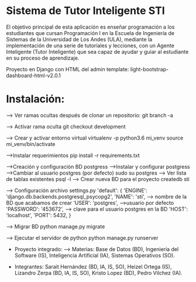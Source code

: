 # Sistema de Tutor Inteligente STI

El objetivo principal de esta aplicación es enseñar programación a los estudiantes que cursan Programación I en la Escuela de Ingeniería de Sistemas de la Universidad de Los Andes (ULA), mediante la implementación de una serie de tutoriales y lecciones, con un Agente Inteligente (Tutor Inteligente) que sea capaz de ayudar y guiar al estudiante en su proceso de aprendizaje.

Proyecto en Django con HTML del admin template: light-bootstrap-dashboard-html-v2.0.1

# Instalación:

--> Ver ramas ocultas después de clonar
un repositorio:
	git branch -a

--> Activar rama oculta
	git checkout development

--> Crear y activar entorno virtual
	virtualenv -p python3.6 mi_venv
	source mi_venv/bin/activate

-->Instalar requerimientos
	pip install -r requirements.txt

-->Creación y configuración BD postgress
	-->Instalar y configurar postgress 
 	-->Cambiar al usuario postgres (por defecto)
 		sudo su postgres
 	--> Ver  lista de tablas existentes
 		psql -l
 	--> Crear nueva BD para el proyecto
 		createdb sti

 --> Configuración archivo settings.py
 	 'default': {
        'ENGINE': 'django.db.backends.postgresql_psycopg2',
        'NAME': 'sti', --> nombre de la BD que acabamos de crear
        'USER': 'postgres', -->usuario por defecto
        'PASSWORD': '453672', --> clave para el usuario postgres en la BD
        'HOST': 'localhost',
        'PORT': 5432,
    }

--> Migrar BD
	python manage.py migrate

--> Ejecutar el servidor de python
	python manage.py runserver


* Proyecto integrado:
--> Materias: Base de Datos (BD), Ingeniería del Software (IS), Inteligencia Artificial (IA), Sistemas Operativos (SO).

* Integrantes: Sarait Hernández (BD, IA, IS, SO), Heizel Ortega (IS), Lizandro Zerpa (BD, IA, IS, SO), Kristo Lopez (BD), Pedro Vilchez (IA).